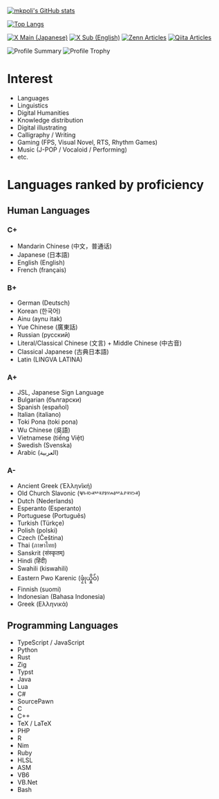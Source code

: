 <!--
**mkpoli/mkpoli** is a ✨ _special_ ✨ repository because its `README.md` (this file) appears on your GitHub profile.

Here are some ideas to get you started:

- 🔭 I’m currently working on ...
- 🌱 I’m currently learning ...
- 👯 I’m looking to collaborate on ...
- 🤔 I’m looking for help with ...
- 💬 Ask me about ...
- 📫 How to reach me: ...
- 😄 Pronouns: ...
- ⚡ Fun fact: ...
-->


[![mkpoli's GitHub stats](https://github-readme-stats.vercel.app/api?username=mkpoli&count_private=true&show_icons=true&theme=dracula)](https://github.com/anuraghazra/github-readme-stats)

[![Top Langs](https://github-readme-stats.vercel.app/api/top-langs/?username=mkpoli&theme=dracula&langs_count=10&layout=compact)](https://github.com/anuraghazra/github-readme-stats)

[![X Main (Japanese)](https://img.shields.io/badge/@mkpoli-000000?style=flat&logo=x&logoColor=white)](https://twitter.com/mkpoli)
[![X Sub (English)](https://img.shields.io/badge/@mkpoli__-000000?style=flat&logo=x&logoColor=white)](https://twitter.com/mkpoli_)
[![Zenn Articles](https://badgen.org/img/zenn/mkpoli/articles?style=flat)](https://zenn.dev/mkpoli)
[![Qiita Articles](https://badgen.org/img/qiita/mkpoli/articles?style=flat)](https://qiita.com/mkpoli)

![Profile Summary](http://github-profile-summary-cards.vercel.app/api/cards/profile-details?username=mkpoli&theme=radical)
![Profile Trophy](https://github-profile-trophy.vercel.app/?username=mkpoli&theme=radical)

# Interest

* Languages
* Linguistics
* Digital Humanities
* Knowledge distribution
* Digital illustrating
* Calligraphy / Writing
* Gaming (FPS, Visual Novel, RTS, Rhythm Games)
* Music (J-POP / Vocaloid / Performing)
* etc.

# Languages ranked by proficiency

## Human Languages

### C+
* Mandarin Chinese (中文，普通话)
* Japanese (日本語)
* English (English)
* French (français)

### B+
* German (Deutsch)
* Korean (한국어)
* Ainu (aynu itak)
* Yue Chinese (廣東話)
* Russian (русский)
* Literal/Classical Chinese (文言) + Middle Chinese (中古音)
* Classical Japanese (古典日本語)
* Latin (LINGVA LATINA)

### A+
* JSL, Japanese Sign Language
* Bulgarian (български)
* Spanish (español)
* Italian (italiano)
* Toki Pona (toki pona)
* Wu Chinese (吳語)
* Vietnamese (tiếng Việt)
* Swedish (Svenska)
* Arabic (العربية)

### A-
* Ancient Greek (Ἑλληνῐκή)
* Old Church Slavonic (Ⱌⱃⱐⰽⱏⰲⱐⱀⱁⱄⰾⱁⰲⱑⱀⱐⱄⰽⱏ)
* Dutch (Nederlands)
* Esperanto (Esperanto)
* Portuguese (Português)
* Turkish (Türkçe)
* Polish (polski)
* Czech (Čeština)
* Thai (ภาษาไทย)
* Sanskrit (संस्कृतम्)
* Hindi (हिंदी)
* Swahili (kiswahili)
* Eastern Pwo Karenic (ဖၠုံယှိုဝ်)
* Finnish (suomi)
* Indonesian (Bahasa Indonesia)
* Greek (Ελληνικά)

## Programming Languages

* TypeScript / JavaScript
* Python
* Rust
* Zig
* Typst
* Java
* Lua
* C#
* SourcePawn
* C
* C++
* TeX / LaTeX
* PHP
* R
* Nim
* Ruby
* HLSL
* ASM
* VB6
* VB.Net
* Bash

